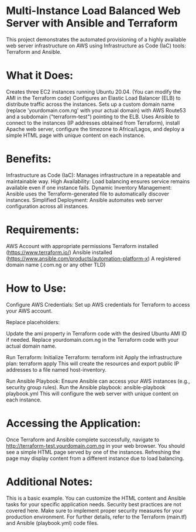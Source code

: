 # Multi-Instance Load Balanced Web Server with Ansible and Terraform
This project demonstrates the automated provisioning of a highly available web server infrastructure on AWS using Infrastructure as Code (IaC) tools: Terraform and Ansible.

# What it Does:

Creates three EC2 instances running Ubuntu 20.04. (You can modify the AMI in the Terraform code)
Configures an Elastic Load Balancer (ELB) to distribute traffic across the instances.
Sets up a custom domain name (replace 'yourdomain.com.ng' with your actual domain) with AWS Route53 and a subdomain ("terraform-test") pointing to the ELB.
Uses Ansible to connect to the instances (IP addresses obtained from Terraform), install Apache web server, configure the timezone to Africa/Lagos, and deploy a simple HTML page with unique content on each instance.

# Benefits:

Infrastructure as Code (IaC): Manages infrastructure in a repeatable and maintainable way.
High Availability: Load balancing ensures service remains available even if one instance fails.
Dynamic Inventory Management: Ansible uses the Terraform-generated file to automatically discover instances.
Simplified Deployment: Ansible automates web server configuration across all instances.

# Requirements:

AWS Account with appropriate permissions
Terraform installed (https://www.terraform.io/)
Ansible installed (https://www.ansible.com/products/automation-platform-x)
A registered domain name (.com.ng or any other TLD)


# How to Use:

Configure AWS Credentials: Set up AWS credentials for Terraform to access your AWS account.

Replace placeholders:

Update the ami property in Terraform code with the desired Ubuntu AMI ID if needed.
Replace yourdomain.com.ng in the Terraform code with your actual domain name.

Run Terraform:
Initialize Terraform: terraform init
Apply the infrastructure plan: terraform apply
This will create the resources and export public IP addresses to a file named host-inventory.

Run Ansible Playbook:
Ensure Ansible can access your AWS instances (e.g., security group rules).
Run the Ansible playbook: ansible-playbook playbook.yml
This will configure the web server with unique content on each instance.

# Accessing the Application:

Once Terraform and Ansible complete successfully, navigate to http://terraform-test.yourdomain.com.ng in your web browser. You should see a simple HTML page served by one of the instances. Refreshing the page may display content from a different instance due to load balancing.

# Additional Notes:

This is a basic example. You can customize the HTML content and Ansible tasks for your specific application needs.
Security best practices are not covered here. Make sure to implement proper security measures for your production environment.
For further details, refer to the Terraform (main.tf) and Ansible (playbook.yml) code files.

